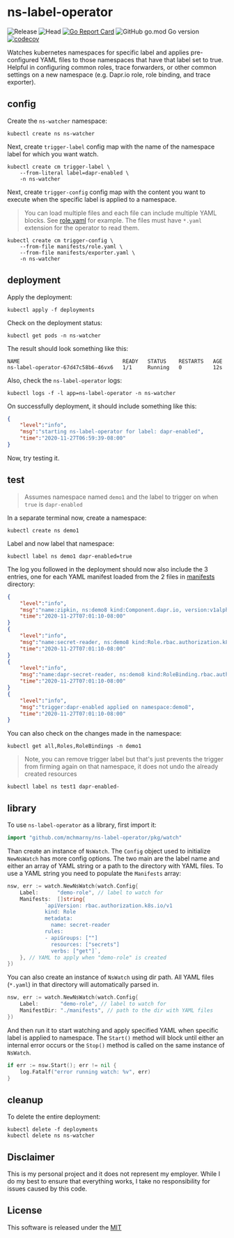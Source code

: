 # ns-label-operator

![Release](https://github.com/mchmarny/ns-label-operator/workflows/Release/badge.svg) ![Head](https://github.com/mchmarny/ns-label-operator/workflows/Test/badge.svg) [![Go Report Card](https://goreportcard.com/badge/github.com/mchmarny/ns-label-operator)](https://goreportcard.com/report/github.com/mchmarny/ns-label-operator) ![GitHub go.mod Go version](https://img.shields.io/github/go-mod/go-version/mchmarny/ns-label-operator) [![codecov](https://codecov.io/gh/mchmarny/ns-label-operator/branch/main/graph/badge.svg)](https://codecov.io/gh/mchmarny/ns-label-operator)

Watches kubernetes namespaces for specific label and applies pre-configured YAML files to those namespaces that have that label set to true. Helpful in configuring common roles, trace forwarders, or other common settings on a new namespace (e.g. Dapr.io role, role binding, and trace exporter).

## config 

Create the `ns-watcher` namespace:

```shell
kubectl create ns ns-watcher
```

Next, create `trigger-label` config map with the name of the namespace label for which you want watch.

```shell
kubectl create cm trigger-label \
    --from-literal label=dapr-enabled \
    -n ns-watcher
```

Next, create `trigger-config` config map with the content you want to execute when the specific label is applied to a namespace.

> You can load multiple files and each file can include multiple YAML blocks. See [role.yaml](manifests/role.yaml) for example. The files must have `*.yaml` extension for the operator to read them.

```shell
kubectl create cm trigger-config \
    --from-file manifests/role.yaml \
    --from-file manifests/exporter.yaml \
    -n ns-watcher
```

## deployment 

Apply the deployment:

```shell
kubectl apply -f deployments
```

Check on the deployment status:

```shell
kubectl get pods -n ns-watcher
```

The result should look something like this: 

```shell
NAME                                 READY   STATUS    RESTARTS   AGE
ns-label-operator-67d47c58b6-46vx6   1/1     Running   0          12s
```

Also, check the `ns-label-operator` logs: 

```shell
kubectl logs -f -l app=ns-label-operator -n ns-watcher
```

On successfully deployment, it should include something like this: 

```json
{
    "level":"info",
    "msg":"starting ns-label-operator for label: dapr-enabled",
    "time":"2020-11-27T06:59:39-08:00"
}
```

Now, try testing it.

## test

> Assumes namespace named `demo1` and the label to trigger on when `true` is `dapr-enabled`

In a separate terminal now, create a namespace:

```shell
kubectl create ns demo1
```

Label and now label that namespace:

```shell
kubectl label ns demo1 dapr-enabled=true
```

The log you followed in the deployment should now also include the 3 entries, one for each YAML manifest loaded from the 2 files in [manifests](./manifests) directory:

```json
{
    "level":"info",
    "msg":"name:zipkin, ns:demo8 kind:Component.dapr.io, version:v1alpha1",
    "time":"2020-11-27T07:01:10-08:00"
}
{
    "level":"info",
    "msg":"name:secret-reader, ns:demo8 kind:Role.rbac.authorization.k8s.io, version:v1",
    "time":"2020-11-27T07:01:10-08:00"
}
{
    "level":"info",
    "msg":"name:dapr-secret-reader, ns:demo8 kind:RoleBinding.rbac.authorization.k8s.io, version:v1",
    "time":"2020-11-27T07:01:10-08:00"
}
{
    "level":"info",
    "msg":"trigger:dapr-enabled applied on namespace:demo8",
    "time":"2020-11-27T07:01:10-08:00"
}
```

You can also check on the changes made in the namespace:

```shell
kubectl get all,Roles,RoleBindings -n demo1
```

> Note, you can remove trigger label but that's just prevents the trigger from firming again on that namespace, it does not undo the already created resources

```shell
kubectl label ns test1 dapr-enabled-
```

## library 

To use `ns-label-operator` as a library, first import it:

```go
import "github.com/mchmarny/ns-label-operator/pkg/watch"
```

Than create an instance of `NsWatch`. The `Config` object used to initialize `NewNsWatch` has more config options. The two main are the label name and either an array of YAML string or a path to the directory with YAML files. To use a YAML string you need to populate the `Manifests` array:

```go
nsw, err := watch.NewNsWatch(watch.Config{
    Label:      "demo-role", // label to watch for
    Manifests:  []string{
			`apiVersion: rbac.authorization.k8s.io/v1
			kind: Role
			metadata:
			  name: secret-reader
			rules:
			- apiGroups: [""]
			  resources: ["secrets"]
			  verbs: ["get"]`,
	}, // YAML to apply when "demo-role" is created
})
```

You can also create an instance of `NsWatch` using dir path. All YAML files (`*.yaml`) in that directory will automatically parsed in.

```go
nsw, err := watch.NewNsWatch(watch.Config{
    Label:       "demo-role", // label to watch for
    ManifestDir: "./manifests", // path to the dir with YAML files
})
```

And then run it to start watching and apply specified YAML when specific label is applied to namespace. The `Start()` method will block until either an internal error occurs or the `Stop()` method is called on the same instance of `NsWatch`.

```go
if err := nsw.Start(); err != nil {
    log.Fatalf("error running watch: %v", err)
}
```

## cleanup 

To delete the entire deployment:

```shell
kubectl delete -f deployments
kubectl delete ns ns-watcher
```

## Disclaimer

This is my personal project and it does not represent my employer. While I do my best to ensure that everything works, I take no responsibility for issues caused by this code.

## License

This software is released under the [MIT](./LICENSE)
